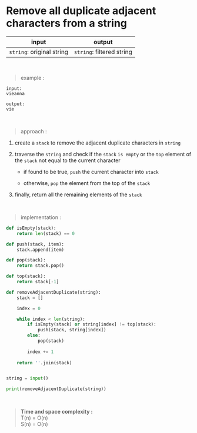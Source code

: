 # Remove all duplicate adjacent characters from a string

| input | output |
| --- | --- |
| `string`: original string | `string`: filtered string |

<br>

> example :

```
input:
vieanna

output:
vie
```

<br>

> approach :

1. create a `stack` to remove the adjacent duplicate characters in `string`

2. traverse the `string` and check if the `stack` `is empty` or the `top` element of the `stack` not equal to the current character

    * if found to be true, `push` the current character into `stack`
    
    * otherwise, `pop` the element from the top of the `stack`

3. finally, return all the remaining elements of the `stack`

<br>

> implementation :

```python
def isEmpty(stack):
    return len(stack) == 0

def push(stack, item):
    stack.append(item)

def pop(stack):
    return stack.pop()

def top(stack):
    return stack[-1]

def removeAdjacentDuplicate(string):
    stack = []

    index = 0

    while index < len(string):
        if isEmpty(stack) or string[index] != top(stack):
            push(stack, string[index])
        else:
            pop(stack)
        
        index += 1
    
    return ''.join(stack)


string = input()

print(removeAdjacentDuplicate(string))
```

<br>

> **Time and space complexity :**
<br>T(n) = O(n)
<br>S(n) = O(n)